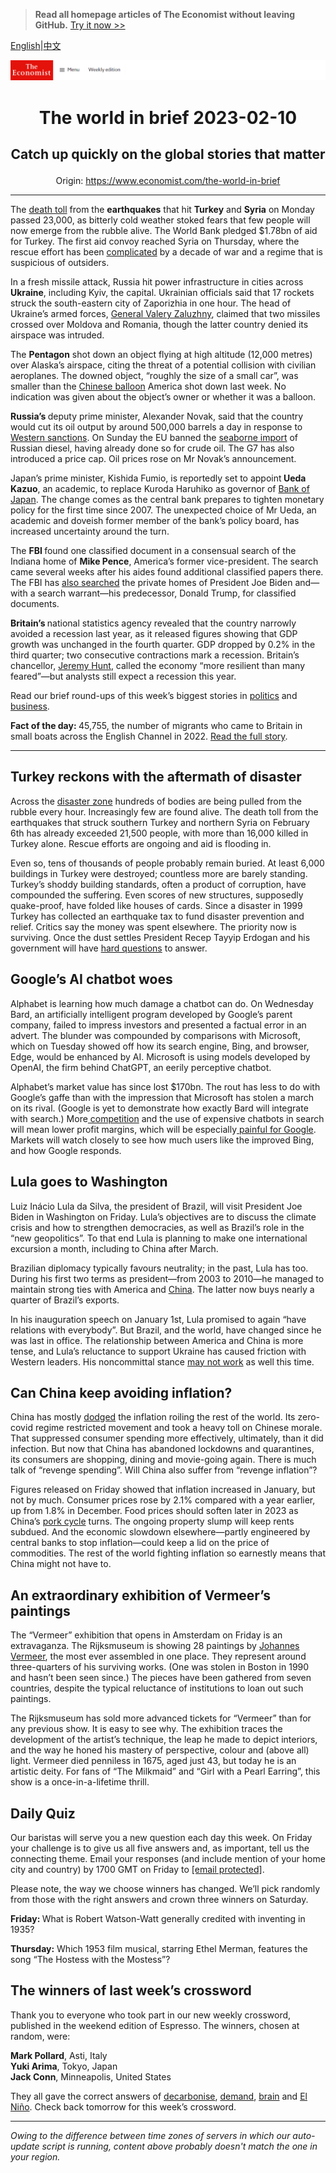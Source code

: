 > **Read all homepage articles of The Economist without leaving GitHub.** [Try it now >>](https://arielherself.github.io/te)

[English](https://github.com/arielherself/espresso/blob/main/README.md)|[中文](https://github-com.translate.goog/arielherself/espresso/blob/main/README.md?_x_tr_sl=en&_x_tr_tl=zh-CN&_x_tr_hl=zh-CN&_x_tr_pto=wapp)



![The Economist](menubar.png)

# <p align="center">The world in brief 2023-02-10</p>

## <p align="center">Catch up quickly on the global stories that matter</p>

<p align="center">Origin: <a href="https://www.economist.com/the-world-in-brief">https://www.economist.com/the-world-in-brief</a><hr>

The [death toll](https://www.economist.com/international/2023/02/06/massive-earthquakes-in-turkey-and-northern-syria-kill-thousands) from the <strong>earthquakes</strong> that hit <strong>Turkey</strong> and <strong>Syria</strong> on Monday passed 23,000, as bitterly cold weather stoked fears that few people will now emerge from the rubble alive. The World Bank pledged $1.78bn of aid for Turkey. The first aid convoy reached Syria on Thursday, where the rescue effort has been [complicated](https://www.economist.com/leaders/2023/02/08/the-devastating-earthquakes-in-turkey-and-syria-might-upend-politics-too) by a decade of war and a regime that is suspicious of outsiders.

In a fresh missile attack, Russia hit power infrastructure in cities across <strong>Ukraine</strong>, including Kyiv, the capital. Ukrainian officials said that 17 rockets struck the south-eastern city of Zaporizhia in one hour. The head of Ukraine’s armed forces, [General Valery Zaluzhny](https://www.economist.com/zaluzhny-transcript), claimed that two missiles crossed over Moldova and Romania, though the latter country denied its airspace was intruded. 

The <strong>Pentagon</strong> shot down an object flying at high altitude (12,000 metres) over Alaska’s airspace, citing the threat of a potential collision with civilian aeroplanes. The downed object, “roughly the size of a small car”, was smaller than the [Chinese balloon](https://www.economist.com/china/2023/02/09/tensions-will-linger-over-a-chinese-balloon-downed-by-america) America shot down last week. No indication was given about the object’s owner or whether it was a balloon.

<strong>Russia’s </strong>deputy prime minister, Alexander Novak, said that the country would cut its oil output by around 500,000 barrels a day in response to [Western sanctions](https://www.economist.com/leaders/2023/02/01/why-the-wests-oil-sanctions-on-russia-are-proving-to-be-underwhelming). On Sunday the EU banned the [seaborne import](https://www.economist.com/finance-and-economics/2023/01/29/how-russia-dodges-oil-sanctions-on-an-industrial-scale) of Russian diesel, having already done so for crude oil. The G7 has also introduced a price cap. Oil prices rose on Mr Novak’s announcement. 

Japan’s prime minister, Kishida Fumio, is reportedly set to appoint<strong> Ueda Kazuo</strong>, an academic, to replace Kuroda Haruhiko as governor of [Bank of Japan](https://www.economist.com/leaders/2023/02/02/the-bank-of-japan-should-stop-defending-its-cap-on-bond-yields). The change comes as the central bank prepares to tighten monetary policy for the first time since 2007. The unexpected choice of Mr Ueda, an academic and doveish former member of the bank’s policy board, has increased uncertainty around the turn.

The <strong>FBI </strong>found one classified document in a consensual search of the Indiana home of <strong>Mike Pence</strong>, America’s former vice-president. The search came several weeks after his aides found additional classified papers there. The FBI has [also searched](https://www.economist.com/united-states/2023/01/13/the-presidential-mislaying-of-classified-documents-is-infectious) the private homes of President Joe Biden and—with a search warrant—his predecessor, Donald Trump, for classified documents. 

<strong>Britain’s </strong>national statistics agency revealed that the country narrowly avoided a recession last year, as it released figures showing that GDP growth was unchanged in the fourth quarter. GDP dropped by 0.2% in the third quarter; two consecutive contractions mark a recession. Britain’s chancellor, [Jeremy Hunt](https://www.economist.com/by-invitation/2023/02/09/jeremy-hunts-four-pillar-plan-to-boost-productivity), called the economy “more resilient than many feared”—but analysts still expect a recession this year.

Read our brief round-ups of this week’s biggest stories in [politics](https://www.economist.com/the-world-this-week/2023/02/09/politics) and [business](https://www.economist.com/the-world-this-week/2023/02/09/business).

<strong>Fact of the day: </strong>45,755, the number of migrants who came to Britain in small boats across the English Channel in 2022. [Read the full story](https://www.economist.com/britain/2023/02/08/the-british-government-is-planning-another-crackdown-on-asylum-seekers).

----------

## Turkey reckons with the aftermath of disaster

Across the [disaster zone](https://www.economist.com/europe/2023/02/09/the-earthquakes-in-turkey-and-syria-have-shaken-both-countries) hundreds of bodies are being pulled from the rubble every hour. Increasingly few are found alive. The death toll from the earthquakes that struck southern Turkey and northern Syria on February 6th has already exceeded 21,500 people, with more than 16,000 killed in Turkey alone. Rescue efforts are ongoing and aid is flooding in.

Even so, tens of thousands of people probably remain buried. At least 6,000 buildings in Turkey were destroyed; countless more are barely standing. Turkey’s shoddy building standards, often a product of corruption, have compounded the suffering. Even scores of new structures, supposedly quake-proof, have folded like houses of cards. Since a disaster in 1999 Turkey has collected an earthquake tax to fund disaster prevention and relief. Critics say the money was spent elsewhere. The priority now is surviving. Once the dust settles President Recep Tayyip Erdogan and his government will have [hard questions](https://www.economist.com/leaders/2023/02/08/the-devastating-earthquakes-in-turkey-and-syria-might-upend-politics-too) to answer.

## Google’s AI chatbot woes

Alphabet is learning how much damage a chatbot can do. On Wednesday Bard, an artificially intelligent program developed by Google’s parent company, failed to impress investors and presented a factual error in an advert. The blunder was compounded by comparisons with Microsoft, which on Tuesday showed off how its search engine, Bing, and browser, Edge, would be enhanced by AI. Microsoft is using models developed by OpenAI, the firm behind ChatGPT, an eerily perceptive chatbot.

Alphabet’s market value has since lost $170bn. The rout has less to do with Google’s gaffe than with the impression that Microsoft has stolen a march on its rival. (Google is yet to demonstrate how exactly Bard will integrate with search.) More[ competition](https://www.economist.com/business/2022/09/18/the-300bn-google-meta-advertising-duopoly-is-under-attack) and the use of expensive chatbots in search will mean lower profit margins, which will be especially[ painful for Google](https://www.economist.com/business/2023/02/08/is-googles-20-year-search-dominance-about-to-end). Markets will watch closely to see how much users like the improved Bing, and how Google responds.

## Lula goes to Washington

Luiz Inácio Lula da Silva, the president of Brazil, will visit President Joe Biden in Washington on Friday. Lula’s objectives are to discuss the climate crisis and how to strengthen democracies, as well as Brazil’s role in the “new geopolitics”. To that end Lula is planning to make one international excursion a month, including to China after March.

Brazilian diplomacy typically favours neutrality; in the past, Lula has too. During his first two terms as president—from 2003 to 2010—he managed to maintain strong ties with America and [China](https://www.economist.com/the-americas/2022/02/12/despite-thriving-trade-chinas-relationship-with-brazil-is-weakening). The latter now buys nearly a quarter of Brazil’s exports.

In his inauguration speech on January 1st, Lula promised to again “have relations with everybody”. But Brazil, and the world, have changed since he was last in office. The relationship between America and China is more tense, and Lula’s reluctance to support Ukraine has caused friction with Western leaders. His noncommittal stance [may not work](https://www.economist.com/the-world-ahead/2022/11/18/lulas-second-term-as-brazils-president-will-be-difficult) as well this time.

## Can China keep avoiding inflation?

China has mostly [dodged](https://www.economist.com/graphic-detail/2022/09/09/worries-about-inflation-in-china-have-been-overhyped) the inflation roiling the rest of the world. Its zero-covid regime restricted movement and took a heavy toll on Chinese morale. That suppressed consumer spending more effectively, ultimately, than it did infection. But now that China has abandoned lockdowns and quarantines, its consumers are shopping, dining and movie-going again. There is much talk of “revenge spending”. Will China also suffer from “revenge inflation”?

Figures released on Friday showed that inflation increased in January, but not by much. Consumer prices rose by 2.1% compared with a year earlier, up from 1.8% in December. Food prices should soften later in 2023 as China’s [pork cycle](https://www.economist.com/graphic-detail/2022/10/07/food-prices-are-outpacing-wider-inflation-across-most-of-the-world) turns. The ongoing property slump will keep rents subdued. And the economic slowdown elsewhere—partly engineered by central banks to stop inflation—could keep a lid on the price of commodities. The rest of the world fighting inflation so earnestly means that China might not have to.

## An extraordinary exhibition of Vermeer’s paintings

The “Vermeer” exhibition that opens in Amsterdam on Friday is an extravaganza. The Rijksmuseum is showing 28 paintings by [Johannes Vermeer](https://www.economist.com/culture/2023/02/08/the-genius-of-johannes-vermeer-is-on-display-as-never-before), the most ever assembled in one place. They represent around three-quarters of his surviving works. (One was stolen in Boston in 1990 and hasn’t been seen since.) The pieces have been gathered from seven countries, despite the typical reluctance of institutions to loan out such paintings.

The Rijksmuseum has sold more advanced tickets for “Vermeer” than for any previous show. It is easy to see why. The exhibition traces the development of the artist’s technique, the leap he made to depict interiors, and the way he honed his mastery of perspective, colour and (above all) light. Vermeer died penniless in 1675, aged just 43, but today he is an artistic deity. For fans of “The Milkmaid” and “Girl with a Pearl Earring”, this show is a once-in-a-lifetime thrill.

## Daily Quiz

Our baristas will serve you a new question each day this week. On Friday your challenge is to give us all five answers and, as important, tell us the connecting theme. Email your responses (and include mention of your home city and country) by 1700 GMT on Friday to [<span class="__cf_email__" data-cfemail="beefcbd7c4fbcdceccdbcdcdd1fedbddd1d0d1d3d7cdca90ddd1d3">[email&#160;protected]</span>](https://mail.google.com/mail/?view=cm&amp;fs=1&amp;tf=1&amp;to=QuizEspresso@economist.com). 

Please note, the way we choose winners has changed. We’ll pick randomly from those with the right answers and crown three winners on Saturday.

<strong>Friday: </strong>What is Robert Watson-Watt generally credited with inventing in 1935?

<strong>Thursday:</strong> Which 1953 film musical, starring Ethel Merman, features the song “The Hostess with the Mostess”?

## The winners of last week’s crossword

Thank you to everyone who took part in our new weekly crossword, published in the weekend edition of Espresso. The winners, chosen at random, were: 

<strong>Mark Pollard</strong>, Asti, Italy  
<strong>Yuki Arima</strong>, Tokyo, Japan  
<strong>Jack Conn</strong>, Minneapolis, United States 

They all gave the correct answers of [decarbonise](https://www.economist.com/united-states/2023/01/29/america-needs-a-new-environmentalism), [demand](https://www.economist.com/asia/2023/02/02/south-korea-still-refuses-to-send-arms-to-ukraine), [brain](https://www.economist.com/science-and-technology/2023/02/02/people-of-different-opinions-process-political-data-differently) and [El Niño](https://www.economist.com/graphic-detail/2023/01/31/habitat-loss-and-climate-change-increase-the-risk-of-new-diseases). Check back tomorrow for this week’s crossword.

----------

*Owing to the difference between time zones of servers in which our auto-update script is running, content above probably doesn't match the one in your region.*
